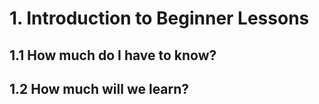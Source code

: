 # 1. Introduction to Beginner Lessons
## 1.1 How much do I have to know?
## 1.2 How much will we learn?
